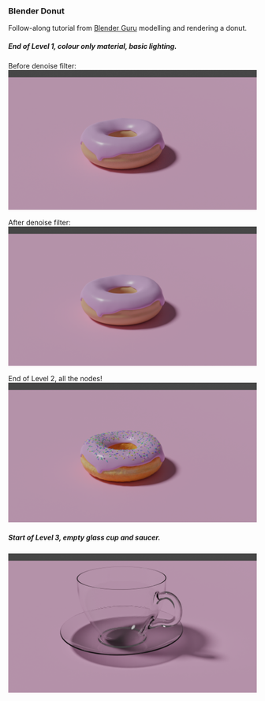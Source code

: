 ### Blender Donut

Follow-along tutorial from [Blender Guru](https://www.youtube.com/playlist?list=PLjEaoINr3zgEq0u2MzVgAaHEBt--xLB6U) modelling and rendering a donut.

##### End of Level 1, colour only material, basic lighting.

Before denoise filter:
![before denoise filter](donut-before-denoise.png "Before denoise filter pass")

After denoise filter:
![after denoise filter](donut-after-denoise.png "After denoise filter pass")

End of Level 2, all the nodes!
![final level 2](donut-final.png "Finished Level 2")

##### Start of Level 3, empty glass cup and saucer.

![start level 3](empty-glass-cup-and-saucer.png "Start Level 3")
